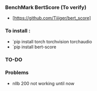 ### BenchMark BertScore (To verify)
- [https://github.com/Tiiiger/bert_score]


### To install : 
- `pip install torch torchvision torchaudio
- `pip install bert-score


### TO-DO

### Problems
- nllb 200 not working until now
